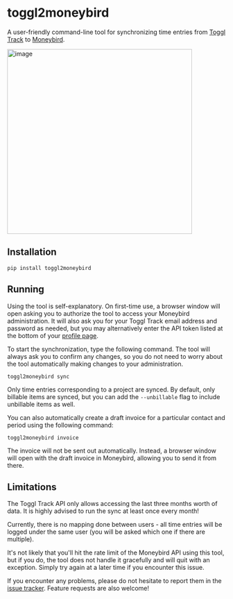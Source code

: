 # toggl2moneybird

A user-friendly command-line tool for synchronizing time entries from
[Toggl Track](https://toggl.com/track/) to [Moneybird](https://www.moneybird.com/).

<img width="426" alt="image" src="https://github.com/rdb/toggl2moneybird/assets/194842/12f05a72-c536-4c75-9aff-658439cc267d">

## Installation

    pip install toggl2moneybird

## Running

Using the tool is self-explanatory.  On first-time use, a browser window will
open asking you to authorize the tool to access your Moneybird administration.
It will also ask you for your Toggl Track email address and password as needed,
but you may alternatively enter the API token listed at the bottom of your
[profile page](https://track.toggl.com/profile).

To start the synchronization, type the following command.  The tool will always
ask you to confirm any changes, so you do not need to worry about the tool
automatically making changes to your administration.

    toggl2moneybird sync

Only time entries corresponding to a project are synced.  By default, only
billable items are synced, but you can add the `--unbillable` flag to include
unbillable items as well.

You can also automatically create a draft invoice for a particular contact and
period using the following command:

    toggl2moneybird invoice

The invoice will not be sent out automatically.  Instead, a browser window will
open with the draft invoice in Moneybird, allowing you to send it from there.

## Limitations

The Toggl Track API only allows accessing the last three months worth of data.
It is highly advised to run the sync at least once every month!

Currently, there is no mapping done between users - all time entries will be
logged under the same user (you will be asked which one if there are multiple).

It's not likely that you'll hit the rate limit of the Moneybird API using this
tool, but if you do, the tool does not handle it gracefully and will quit with
an exception.  Simply try again at a later time if you encounter this issue.

If you encounter any problems, please do not hesitate to report them in the
[issue tracker](https://github.com/rdb/toggl2moneybird/issues).
Feature requests are also welcome!

